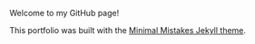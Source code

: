 Welcome to my GitHub page!

This portfolio was built with the [Minimal Mistakes Jekyll theme](https://github.com/mmistakes/minimal-mistakes).
